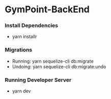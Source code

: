 # GymPoint-BackEnd



### Install Dependencies
- yarn installr


### Migrations
- Running: yarn sequelize-cli db:migrate
- Undoing: yarn sequelize-cli db:migrate:undo


### Running Developer Server
- yarn dev


